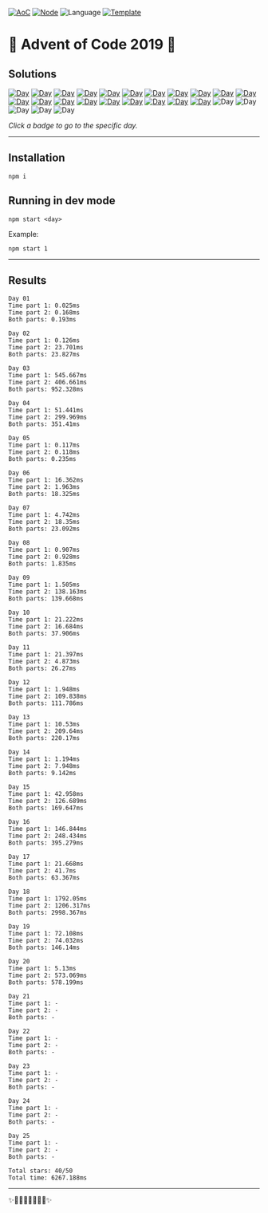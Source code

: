 <!-- Entries between SOLUTIONS and RESULTS tags are auto-generated -->

[![AoC](https://badgen.net/badge/AoC/2019/blue)](https://adventofcode.com/2019)
[![Node](https://badgen.net/badge/Node/v16.13.0+/blue)](https://nodejs.org/en/download/)
![Language](https://badgen.net/badge/Language/JavaScript/blue)
[![Template](https://badgen.net/badge/Template/aocrunner/blue)](https://github.com/caderek/aocrunner)

# 🎄 Advent of Code 2019 🎄

## Solutions

<!--SOLUTIONS-->

[![Day](https://badgen.net/badge/01/%E2%98%85%E2%98%85/green)](src/day01)
[![Day](https://badgen.net/badge/02/%E2%98%85%E2%98%85/green)](src/day02)
[![Day](https://badgen.net/badge/03/%E2%98%85%E2%98%85/green)](src/day03)
[![Day](https://badgen.net/badge/04/%E2%98%85%E2%98%85/green)](src/day04)
[![Day](https://badgen.net/badge/05/%E2%98%85%E2%98%85/green)](src/day05)
[![Day](https://badgen.net/badge/06/%E2%98%85%E2%98%85/green)](src/day06)
[![Day](https://badgen.net/badge/07/%E2%98%85%E2%98%85/green)](src/day07)
[![Day](https://badgen.net/badge/08/%E2%98%85%E2%98%85/green)](src/day08)
[![Day](https://badgen.net/badge/09/%E2%98%85%E2%98%85/green)](src/day09)
[![Day](https://badgen.net/badge/10/%E2%98%85%E2%98%85/green)](src/day10)
[![Day](https://badgen.net/badge/11/%E2%98%85%E2%98%85/green)](src/day11)
[![Day](https://badgen.net/badge/12/%E2%98%85%E2%98%85/green)](src/day12)
[![Day](https://badgen.net/badge/13/%E2%98%85%E2%98%85/green)](src/day13)
[![Day](https://badgen.net/badge/14/%E2%98%85%E2%98%85/green)](src/day14)
[![Day](https://badgen.net/badge/15/%E2%98%85%E2%98%85/green)](src/day15)
[![Day](https://badgen.net/badge/16/%E2%98%85%E2%98%85/green)](src/day16)
[![Day](https://badgen.net/badge/17/%E2%98%85%E2%98%85/green)](src/day17)
[![Day](https://badgen.net/badge/18/%E2%98%85%E2%98%85/green)](src/day18)
[![Day](https://badgen.net/badge/19/%E2%98%85%E2%98%85/green)](src/day19)
[![Day](https://badgen.net/badge/20/%E2%98%85%E2%98%85/green)](src/day20)
![Day](https://badgen.net/badge/21/%E2%98%86%E2%98%86/gray)
![Day](https://badgen.net/badge/22/%E2%98%86%E2%98%86/gray)
![Day](https://badgen.net/badge/23/%E2%98%86%E2%98%86/gray)
![Day](https://badgen.net/badge/24/%E2%98%86%E2%98%86/gray)
![Day](https://badgen.net/badge/25/%E2%98%86%E2%98%86/gray)

<!--/SOLUTIONS-->

_Click a badge to go to the specific day._

---

## Installation

```
npm i
```

## Running in dev mode

```
npm start <day>
```

Example:

```
npm start 1
```

---

## Results

<!--RESULTS-->

```
Day 01
Time part 1: 0.025ms
Time part 2: 0.168ms
Both parts: 0.193ms
```

```
Day 02
Time part 1: 0.126ms
Time part 2: 23.701ms
Both parts: 23.827ms
```

```
Day 03
Time part 1: 545.667ms
Time part 2: 406.661ms
Both parts: 952.328ms
```

```
Day 04
Time part 1: 51.441ms
Time part 2: 299.969ms
Both parts: 351.41ms
```

```
Day 05
Time part 1: 0.117ms
Time part 2: 0.118ms
Both parts: 0.235ms
```

```
Day 06
Time part 1: 16.362ms
Time part 2: 1.963ms
Both parts: 18.325ms
```

```
Day 07
Time part 1: 4.742ms
Time part 2: 18.35ms
Both parts: 23.092ms
```

```
Day 08
Time part 1: 0.907ms
Time part 2: 0.928ms
Both parts: 1.835ms
```

```
Day 09
Time part 1: 1.505ms
Time part 2: 138.163ms
Both parts: 139.668ms
```

```
Day 10
Time part 1: 21.222ms
Time part 2: 16.684ms
Both parts: 37.906ms
```

```
Day 11
Time part 1: 21.397ms
Time part 2: 4.873ms
Both parts: 26.27ms
```

```
Day 12
Time part 1: 1.948ms
Time part 2: 109.838ms
Both parts: 111.786ms
```

```
Day 13
Time part 1: 10.53ms
Time part 2: 209.64ms
Both parts: 220.17ms
```

```
Day 14
Time part 1: 1.194ms
Time part 2: 7.948ms
Both parts: 9.142ms
```

```
Day 15
Time part 1: 42.958ms
Time part 2: 126.689ms
Both parts: 169.647ms
```

```
Day 16
Time part 1: 146.844ms
Time part 2: 248.434ms
Both parts: 395.279ms
```

```
Day 17
Time part 1: 21.668ms
Time part 2: 41.7ms
Both parts: 63.367ms
```

```
Day 18
Time part 1: 1792.05ms
Time part 2: 1206.317ms
Both parts: 2998.367ms
```

```
Day 19
Time part 1: 72.108ms
Time part 2: 74.032ms
Both parts: 146.14ms
```

```
Day 20
Time part 1: 5.13ms
Time part 2: 573.069ms
Both parts: 578.199ms
```

```
Day 21
Time part 1: -
Time part 2: -
Both parts: -
```

```
Day 22
Time part 1: -
Time part 2: -
Both parts: -
```

```
Day 23
Time part 1: -
Time part 2: -
Both parts: -
```

```
Day 24
Time part 1: -
Time part 2: -
Both parts: -
```

```
Day 25
Time part 1: -
Time part 2: -
Both parts: -
```

```
Total stars: 40/50
Total time: 6267.188ms
```

<!--/RESULTS-->

---

✨🎄🎁🎄🎅🎄🎁🎄✨